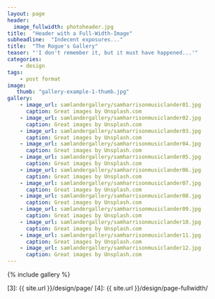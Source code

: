 ```yaml
---
layout: page
header:
  image_fullwidth: photoheader.jpg
title:  "Header with a Full-Width-Image"
subheadline:  "Indecent exposures..."
title:  "The Rogue's Gallery"
teaser: "'I don't remember it, but it must have happened...'"
categories:
    - design
tags:
    - post format
image:
   thumb: "gallery-example-1-thumb.jpg"
gallery:
    - image_url: samlandergallery/samharrisonmusiclander01.jpg
      caption: Great images by Unsplash.com
    - image_url: samlandergallery/samharrisonmusiclander02.jpg
      caption: Great images by Unsplash.com
    - image_url: samlandergallery/samharrisonmusiclander03.jpg
      caption: Great images by Unsplash.com
    - image_url: samlandergallery/samharrisonmusiclander04.jpg
      caption: Great images by Unsplash.com
    - image_url: samlandergallery/samharrisonmusiclander05.jpg
      caption: Great images by Unsplash.com
    - image_url: samlandergallery/samharrisonmusiclander06.jpg
      caption: Great images by Unsplash.com
    - image_url: samlandergallery/samharrisonmusiclander07.jpg
      caption: Great images by Unsplash.com
    - image_url: samlandergallery/samharrisonmusiclander08.jpg
      caption: Great images by Unsplash.com
    - image_url: samlandergallery/samharrisonmusiclander09.jpg
      caption: Great images by Unsplash.com
    - image_url: samlandergallery/samharrisonmusiclander10.jpg
      caption: Great images by Unsplash.com
    - image_url: samlandergallery/samharrisonmusiclander11.jpg
      caption: Great images by Unsplash.com
    - image_url: samlandergallery/samharrisonmusiclander12.jpg
      caption: Great images by Unsplash.com   
---
```


{% include gallery %}

 [1]: http://foundation.zurb.com/docs/components/clearing.html
 [2]: http://foundation.zurb.com/docs/components/block_grid.html
 [3]: {{ site.url }}/design/page/
 [4]: {{ site.url }}/design/page-fullwidth/
